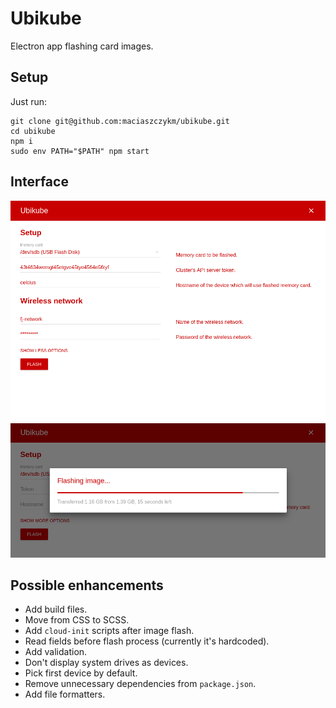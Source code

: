 # Ubikube
Electron app flashing card images.

## Setup
Just run:

```
git clone git@github.com:maciaszczykm/ubikube.git
cd ubikube
npm i
sudo env PATH="$PATH" npm start
```

## Interface
<p align="center">
    <img src="assets/interface.png"/>
    <img src="assets/progress.png"/>
</p>

## Possible enhancements

- Add build files.
- Move from CSS to SCSS.
- Add `cloud-init` scripts after image flash.
- Read fields before flash process (currently it's hardcoded).
- Add validation.
- Don't display system drives as devices.
- Pick first device by default.
- Remove unnecessary dependencies from `package.json`.
- Add file formatters.
